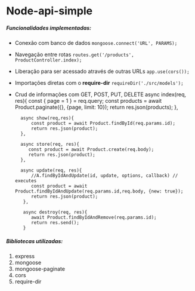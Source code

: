 # Node-api-simple

##### Funcionalidades implementadas:

- Conexão com banco de dados
`mongoose.connect('URL', PARAMS);`

- Navegação entre rotas
`routes.get('/products', ProductController.index);`

- Liberação para ser acessado através de outras URLs
`app.use(cors());`

- Importações diretas com o **require-dir**
`requireDir('./src/models');`

- Crud de informações com GET, POST, PUT, DELETE
        async index(req, res){
            const { page = 1 } = req.query;
            const products = await Product.paginate({}, {page, limit: 10});
            return res.json(products);
        },
    
        async show(req,res){
            const product = await Product.findById(req.params.id);
            return res.json(product);
        },
    
        async store(req, res){
           const product = await Product.create(req.body);
           return res.json(product);
        },
    
        async update(req, res){
            //A.findByIdAndUpdate(id, update, options, callback) // executes
            const product = await Product.findByIdAndUpdate(req.params.id,req.body, {new: true});
            return res.json(product);
         },
    
         async destroy(req, res){
            await Product.findByIdAndRemove(req.params.id);
            return res.send();
         }

##### Bibliotecas utilizadas:

1. express
2. mongoose
3. mongoose-paginate
4. cors
5. require-dir

